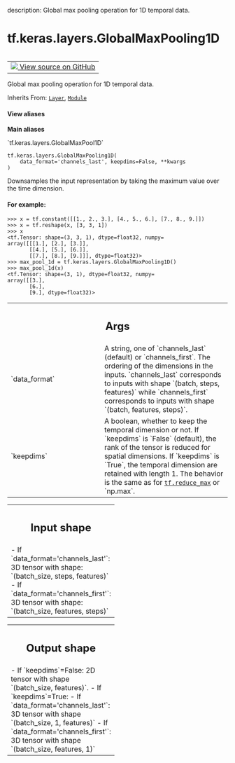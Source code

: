 description: Global max pooling operation for 1D temporal data.

<div itemscope itemtype="http://developers.google.com/ReferenceObject">
<meta itemprop="name" content="tf.keras.layers.GlobalMaxPooling1D" />
<meta itemprop="path" content="Stable" />
<meta itemprop="property" content="__init__"/>
</div>

# tf.keras.layers.GlobalMaxPooling1D

<!-- Insert buttons and diff -->

<table class="tfo-notebook-buttons tfo-api nocontent" align="left">
<td>
  <a target="_blank" href="https://github.com/keras-team/keras/tree/v2.15.0/keras/layers/pooling/global_max_pooling1d.py#L25-L83">
    <img src="https://www.tensorflow.org/images/GitHub-Mark-32px.png" />
    View source on GitHub
  </a>
</td>
</table>



Global max pooling operation for 1D temporal data.

Inherits From: [`Layer`](../../../tf/keras/layers/Layer.md), [`Module`](../../../tf/Module.md)

<section class="expandable">
  <h4 class="showalways">View aliases</h4>
  <p>
<b>Main aliases</b>
<p>`tf.keras.layers.GlobalMaxPool1D`</p>
</p>
</section>

<pre class="devsite-click-to-copy prettyprint lang-py tfo-signature-link">
<code>tf.keras.layers.GlobalMaxPooling1D(
    data_format=&#x27;channels_last&#x27;, keepdims=False, **kwargs
)
</code></pre>



<!-- Placeholder for "Used in" -->

Downsamples the input representation by taking the maximum value over
the time dimension.

#### For example:



```
>>> x = tf.constant([[1., 2., 3.], [4., 5., 6.], [7., 8., 9.]])
>>> x = tf.reshape(x, [3, 3, 1])
>>> x
<tf.Tensor: shape=(3, 3, 1), dtype=float32, numpy=
array([[[1.], [2.], [3.]],
       [[4.], [5.], [6.]],
       [[7.], [8.], [9.]]], dtype=float32)>
>>> max_pool_1d = tf.keras.layers.GlobalMaxPooling1D()
>>> max_pool_1d(x)
<tf.Tensor: shape=(3, 1), dtype=float32, numpy=
array([[3.],
       [6.],
       [9.], dtype=float32)>
```

<!-- Tabular view -->
 <table class="responsive fixed orange">
<colgroup><col width="214px"><col></colgroup>
<tr><th colspan="2"><h2 class="add-link">Args</h2></th></tr>

<tr>
<td>
`data_format`<a id="data_format"></a>
</td>
<td>
A string,
one of `channels_last` (default) or `channels_first`.
The ordering of the dimensions in the inputs.
`channels_last` corresponds to inputs with shape
`(batch, steps, features)` while `channels_first`
corresponds to inputs with shape
`(batch, features, steps)`.
</td>
</tr><tr>
<td>
`keepdims`<a id="keepdims"></a>
</td>
<td>
A boolean, whether to keep the temporal dimension or not.
If `keepdims` is `False` (default), the rank of the tensor is reduced
for spatial dimensions.
If `keepdims` is `True`, the temporal dimension are retained with
length 1.
The behavior is the same as for <a href="../../../tf/math/reduce_max.md"><code>tf.reduce_max</code></a> or `np.max`.
</td>
</tr>
</table>



<!-- Tabular view -->
 <table class="responsive fixed orange">
<colgroup><col width="214px"><col></colgroup>
<tr><th colspan="2"><h2 class="add-link">Input shape</h2></th></tr>
<tr class="alt">
<td colspan="2">
- If `data_format='channels_last'`:
  3D tensor with shape:
  `(batch_size, steps, features)`
- If `data_format='channels_first'`:
  3D tensor with shape:
  `(batch_size, features, steps)`
</td>
</tr>

</table>



<!-- Tabular view -->
 <table class="responsive fixed orange">
<colgroup><col width="214px"><col></colgroup>
<tr><th colspan="2"><h2 class="add-link">Output shape</h2></th></tr>
<tr class="alt">
<td colspan="2">
- If `keepdims`=False:
  2D tensor with shape `(batch_size, features)`.
- If `keepdims`=True:
  - If `data_format='channels_last'`:
    3D tensor with shape `(batch_size, 1, features)`
  - If `data_format='channels_first'`:
    3D tensor with shape `(batch_size, features, 1)`
</td>
</tr>

</table>



